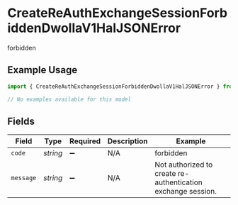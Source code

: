 # CreateReAuthExchangeSessionForbiddenDwollaV1HalJSONError

forbidden

## Example Usage

```typescript
import { CreateReAuthExchangeSessionForbiddenDwollaV1HalJSONError } from "dwolla-typescript/models/errors";

// No examples available for this model
```

## Fields

| Field                                                        | Type                                                         | Required                                                     | Description                                                  | Example                                                      |
| ------------------------------------------------------------ | ------------------------------------------------------------ | ------------------------------------------------------------ | ------------------------------------------------------------ | ------------------------------------------------------------ |
| `code`                                                       | *string*                                                     | :heavy_minus_sign:                                           | N/A                                                          | forbidden                                                    |
| `message`                                                    | *string*                                                     | :heavy_minus_sign:                                           | N/A                                                          | Not authorized to create re-authentication exchange session. |